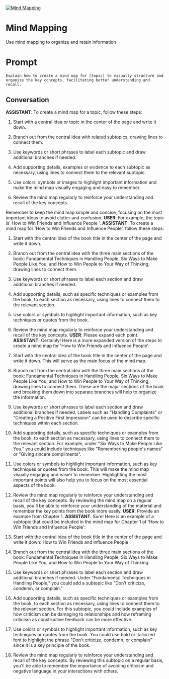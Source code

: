 
[![Mind Mapping](https://flow-prompt-covers.s3.us-west-1.amazonaws.com/icon/minimalist/mini_6.png)]()
# Mind Mapping 
Use mind mapping to organize and retain information

# Prompt

```
Explain how to create a mind map for [topic] to visually structure and organize the key concepts, facilitating better understanding and recall.
```

## Conversation

**ASSISTANT**: To create a mind map for a topic, follow these steps:



1. Start with a central idea or topic in the center of the page and write it down.



2. Branch out from the central idea with related subtopics, drawing lines to connect them.



3. Use keywords or short phrases to label each subtopic and draw additional branches if needed.



4. Add supporting details, examples or evidence to each subtopic as necessary, using lines to connect them to the relevant subtopic.



5. Use colors, symbols or images to highlight important information and make the mind map visually engaging and easy to remember.



6. Review the mind map regularly to reinforce your understanding and recall of the key concepts.



Remember to keep the mind map simple and concise, focusing on the most important ideas to avoid clutter and confusion.
**USER**: For example, the topic is' How to Win Friends and Influence People '.
**ASSISTANT**: To create a mind map for 'How to Win Friends and Influence People', follow these steps:



1. Start with the central idea of the book title in the center of the page and write it down.



2. Branch out from the central idea with the three main sections of the book: Fundamental Techniques in Handling People, Six Ways to Make People Like You, and How to Win People to Your Way of Thinking, drawing lines to connect them.



3. Use keywords or short phrases to label each section and draw additional branches if needed.



4. Add supporting details, such as specific techniques or examples from the book, to each section as necessary, using lines to connect them to the relevant section.



5. Use colors or symbols to highlight important information, such as key techniques or quotes from the book.



6. Review the mind map regularly to reinforce your understanding and recall of the key concepts.
**USER**: Please expand each point.
**ASSISTANT**: Certainly! Here is a more expanded version of the steps to create a mind map for 'How to Win Friends and Influence People':



1. Start with the central idea of the book title in the center of the page and write it down. This will serve as the main focus of the mind map.



2. Branch out from the central idea with the three main sections of the book: Fundamental Techniques in Handling People, Six Ways to Make People Like You, and How to Win People to Your Way of Thinking, drawing lines to connect them. These are the major sections of the book and breaking them down into separate branches will help to organize the information.



3. Use keywords or short phrases to label each section and draw additional branches if needed. Labels such as "Handling Complaints" or "Creating a Positive First Impression" can be used to describe specific techniques within each section.



4. Add supporting details, such as specific techniques or examples from the book, to each section as necessary, using lines to connect them to the relevant section. For example, under "Six Ways to Make People Like You," you could include techniques like "Remembering people's names" or "Giving sincere compliments".



5. Use colors or symbols to highlight important information, such as key techniques or quotes from the book. This will make the mind map visually engaging and easier to remember. Highlighting the most important points will also help you to focus on the most essential aspects of the book.



6. Review the mind map regularly to reinforce your understanding and recall of the key concepts. By reviewing the mind map on a regular basis, you'll be able to reinforce your understanding of the material and remember the key points from the book more easily.
**USER**: Provide an example from Chapter 1.
**ASSISTANT**: Sure! Here is an example of a subtopic that could be included in the mind map for Chapter 1 of 'How to Win Friends and Influence People':



1. Start with the central idea of the book title in the center of the page and write it down: How to Win Friends and Influence People



2. Branch out from the central idea with the three main sections of the book: Fundamental Techniques in Handling People, Six Ways to Make People Like You, and How to Win People to Your Way of Thinking.



3. Use keywords or short phrases to label each section and draw additional branches if needed. Under "Fundamental Techniques in Handling People," you could add a subtopic like "Don't criticize, condemn, or complain."



4. Add supporting details, such as specific techniques or examples from the book, to each section as necessary, using lines to connect them to the relevant section. For this subtopic, you could include examples of how criticism can be damaging to relationships and how reframing criticism as constructive feedback can be more effective.



5. Use colors or symbols to highlight important information, such as key techniques or quotes from the book. You could use bold or italicized font to highlight the phrase "Don't criticize, condemn, or complain" since it is a key principle of the book.



6. Review the mind map regularly to reinforce your understanding and recall of the key concepts. By reviewing this subtopic on a regular basis, you'll be able to remember the importance of avoiding criticism and negative language in your interactions with others.


